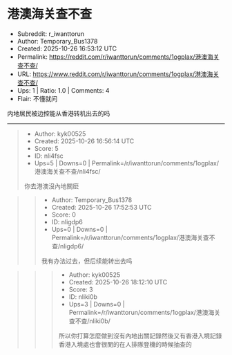 # 港澳海关查不查

- Subreddit: r_iwanttorun
- Author: Temporary_Bus1378
- Created: 2025-10-26 16:53:12 UTC
- Permalink: https://reddit.com/r/iwanttorun/comments/1ogplax/港澳海关查不查/
- URL: https://www.reddit.com/r/iwanttorun/comments/1ogplax/港澳海关查不查/
- Ups: 1 | Ratio: 1.0 | Comments: 4
- Flair: 不懂就问


内地居民被边控能从香港转机出去的吗


---

> - Author: kyk00525
> - Created: 2025-10-26 16:56:14 UTC
> - Score: 5
> - ID: nli4fsc
> - Ups=5 | Downs=0 | Permalink=/r/iwanttorun/comments/1ogplax/港澳海关查不查/nli4fsc/
>
> 你去港澳沒內地關麽

>> - Author: Temporary_Bus1378
>> - Created: 2025-10-26 17:52:53 UTC
>> - Score: 0
>> - ID: nligdp6
>> - Ups=0 | Downs=0 | Permalink=/r/iwanttorun/comments/1ogplax/港澳海关查不查/nligdp6/
>>
>> 我有办法过去，但后续能转出去吗

>>> - Author: kyk00525
>>> - Created: 2025-10-26 18:12:10 UTC
>>> - Score: 3
>>> - ID: nliki0b
>>> - Ups=3 | Downs=0 | Permalink=/r/iwanttorun/comments/1ogplax/港澳海关查不查/nliki0b/
>>>
>>> 所以你打算怎麼做到沒有內地出關記錄然後又有香港入境記錄
>>> 香港入境處也會很閒的在人排隊登機的時候抽查的

